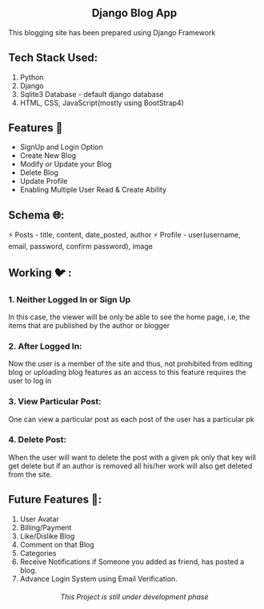 <h2 align="center">Django Blog App</h2>
<p> This blogging site has been prepared using Django Framework </p>

## Tech Stack Used:
1. Python
2. Django
3. Sqlite3 Database - default django database
4. HTML, CSS, JavaScript(mostly using BootStrap4)

## Features 📱
- SignUp and Login Option
- Create New Blog
- Modify or Update your Blog
- Delete Blog
- Update Profile
- Enabling Multiple User Read & Create Ability

## Schema 🌐:
⚡ Posts - title, content, date_posted, author
⚡ Profile - user(username, email, password, confirm password), image

## Working 🐦 :
### 1. Neither Logged In or Sign Up
<p> In this case, the viewer will be only be able to see the home page, i.e, the
  items that are published by the author or blogger</p>
  
### 2. After Logged In:
<p> Now the user is a member of the site and thus, not prohibited from editing blog or uploading 
  blog features as an access to this feature requires the user to log in </p>

### 3. View Particular Post:
<p> One can view a particular post as each post of the user has a particular pk </p>

### 4. Delete Post:
<p> When the user will want to delete the post with a given pk only that key will get delete but if an author is removed all his/her work will also get deleted from the site. </p>

## Future Features 🏫:
1. User Avatar
2. Billing/Payment
3. Like/Dislike Blog
4. Comment on that Blog
5. Categories
6. Receive Notifications if Someone you added as friend, has posted a blog.
7. Advance Login System using Email Verification.

<h6 align="center"> This Project is still under development phase </h6>
